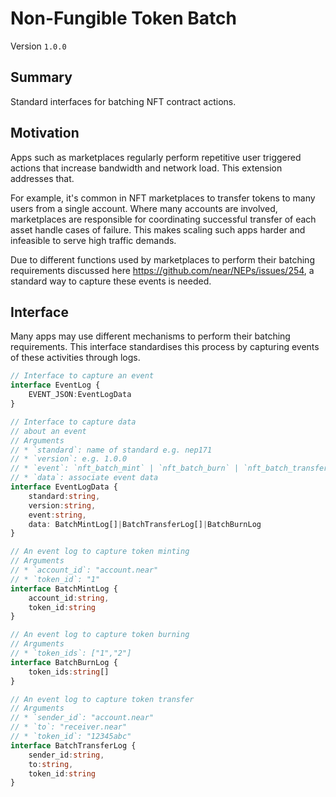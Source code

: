# Non-Fungible Token Batch

Version `1.0.0`

## Summary

Standard interfaces for batching NFT contract actions.

## Motivation

Apps such as marketplaces regularly perform repetitive user triggered actions that increase bandwidth and network load.
This extension addresses that.

For example, it's common in NFT marketplaces to transfer tokens to many users from a single account. Where many accounts
are involved, marketplaces are responsible for coordinating successful transfer of each asset handle cases of failure.
This makes scaling such apps harder and infeasible to serve high traffic demands.

Due to different functions used by marketplaces to perform their
batching requirements discussed here https://github.com/near/NEPs/issues/254,
a standard way to capture these events is needed.

## Interface

Many apps may use different mechanisms to perform their batching
requirements. This interface standardises this process by capturing
events of these activities through logs.

```ts
// Interface to capture an event
interface EventLog {
    EVENT_JSON:EventLogData
}

// Interface to capture data 
// about an event
// Arguments
// * `standard`: name of standard e.g. nep171
// * `version`: e.g. 1.0.0
// * `event`: `nft_batch_mint` | `nft_batch_burn` | `nft_batch_transfer`
// * `data`: associate event data
interface EventLogData {
    standard:string,
    version:string,
    event:string,
    data: BatchMintLog[]|BatchTransferLog[]|BatchBurnLog
}

// An event log to capture token minting
// Arguments
// * `account_id`: "account.near"
// * `token_id`: "1"
interface BatchMintLog {
    account_id:string,
    token_id:string
}

// An event log to capture token burning
// Arguments
// * `token_ids`: ["1","2"]
interface BatchBurnLog {
    token_ids:string[]
}

// An event log to capture token transfer
// Arguments
// * `sender_id`: "account.near"
// * `to`: "receiver.near"
// * `token_id`: "12345abc"
interface BatchTransferLog {
    sender_id:string,
    to:string,
    token_id:string
}
```
